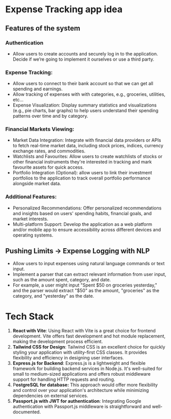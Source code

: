 # Expense Tracking app idea

## Features of the system

### Authentication

- Allow users to create accounts and securely log in to the application. Decide if we’re going to implement it ourselves or use a third party.

### **Expense Tracking**:

- Allow users to connect to their bank account so that we can get all spending and earnings.
- Allow tracking of expenses with with categories, e.g., groceries, utilities, etc…
- Expense Visualization: Display summary statistics and visualizations (e.g., pie charts, bar graphs) to help users understand their spending patterns over time and by category.

### **Financial Markets Viewing**:

- Market Data Integration: Integrate with financial data providers or APIs to fetch real-time market data, including stock prices, indices, currency exchange rates, and commodities.
- Watchlists and Favourites: Allow users to create watchlists of stocks or other financial instruments they're interested in tracking and mark favourite assets for quick access.
- Portfolio Integration (Optional): allow users to link their investment portfolios to the application to track overall portfolio performance alongside market data.

### **Additional Features**:

- Personalized Recommendations: Offer personalized recommendations and insights based on users' spending habits, financial goals, and market interests.
- Multi-platform Support: Develop the application as a web platform and/or mobile app to ensure accessibility across different devices and operating systems.

## Pushing Limits → **Expense Logging with NLP**

- Allow users to input expenses using natural language commands or text input.
- Implement a parser that can extract relevant information from user input, such as the amount spent, category, and date.
- For example, a user might input "Spent $50 on groceries yesterday," and the parser would extract "$50" as the amount, "groceries" as the category, and "yesterday" as the date.

# Tech Stack

1. **React with Vite**: Using React with Vite is a great choice for frontend development. Vite offers fast development and hot module replacement, making the development process efficient.
2. **Tailwind CSS for Design**: Tailwind CSS is an excellent choice for quickly styling your application with utility-first CSS classes. It provides flexibility and efficiency in designing user interfaces.
3. **Express.js for Backend**: Express.js is a lightweight and flexible framework for building backend services in Node.js. It's well-suited for small to medium-sized applications and offers robust middleware support for handling HTTP requests and routing.
4. P**ostgreSQL for database:** This approach would offer more flexibility and control over your application's architecture while minimizing dependencies on external services.
5. **Passport.js with JWT for authentication**: Integrating Google authentication with Passport.js  middleware is straightforward and well-documented.